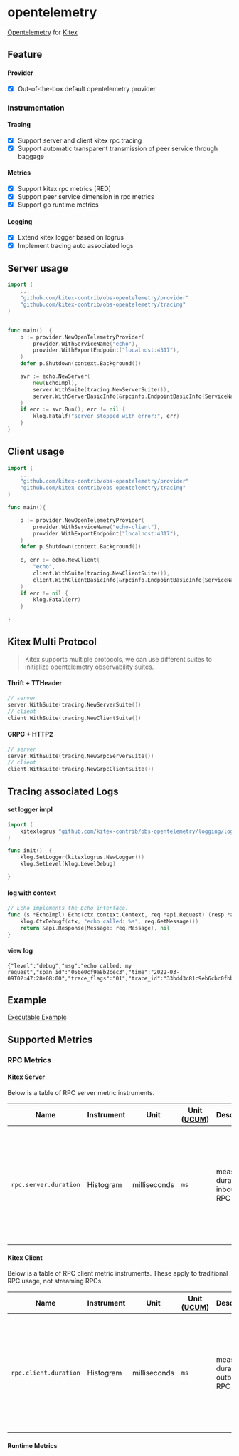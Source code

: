 # opentelemetry

[Opentelemetry](https://opentelemetry.io/) for [Kitex](https://github.com/cloudwego/kitex)

## Feature
#### Provider
- [x] Out-of-the-box  default opentelemetry provider

### Instrumentation

#### Tracing
- [x] Support server and client kitex rpc tracing
- [x] Support automatic transparent transmission of peer service through baggage

#### Metrics
- [x] Support kitex rpc metrics [RED]
- [x] Support peer service dimension in rpc metrics
- [x] Support go runtime metrics

#### Logging
- [x] Extend kitex logger based on logrus
- [x] Implement tracing auto associated logs

## Server usage
```go
import (
    ...
    "github.com/kitex-contrib/obs-opentelemetry/provider"
    "github.com/kitex-contrib/obs-opentelemetry/tracing"
)


func main()  {
    p := provider.NewOpenTelemetryProvider(
        provider.WithServiceName("echo"),
        provider.WithExportEndpoint("localhost:4317"),
    )
    defer p.Shutdown(context.Background())

    svr := echo.NewServer(
        new(EchoImpl),
        server.WithSuite(tracing.NewServerSuite()),
        server.WithServerBasicInfo(&rpcinfo.EndpointBasicInfo{ServiceName: "echo"}),
    )
    if err := svr.Run(); err != nil {
        klog.Fatalf("server stopped with error:", err)
    } 	
}

```

## Client usage
```go
import (
    ...
    "github.com/kitex-contrib/obs-opentelemetry/provider"
    "github.com/kitex-contrib/obs-opentelemetry/tracing"
)

func main(){

    p := provider.NewOpenTelemetryProvider(
        provider.WithServiceName("echo-client"),
        provider.WithExportEndpoint("localhost:4317"),
    )
    defer p.Shutdown(context.Background())
    
    c, err := echo.NewClient(
        "echo",
        client.WithSuite(tracing.NewClientSuite()),
        client.WithClientBasicInfo(&rpcinfo.EndpointBasicInfo{ServiceName: "echo-client"}),
    )
    if err != nil {
        klog.Fatal(err)
    }
	
}

```


## Kitex Multi Protocol
> Kitex supports multiple protocols, we can use different suites to initialize opentelemetry observability suites.
#### Thrift + TTHeader
```go
// server
server.WithSuite(tracing.NewServerSuite())
// client
client.WithSuite(tracing.NewClientSuite())
```

#### GRPC + HTTP2
```go
// server
server.WithSuite(tracing.NewGrpcServerSuite())
// client
client.WithSuite(tracing.NewGrpcClientSuite())
```



## Tracing associated Logs

#### set logger impl
```go
import (
    kitexlogrus "github.com/kitex-contrib/obs-opentelemetry/logging/logrus"
)

func init()  {
    klog.SetLogger(kitexlogrus.NewLogger())
    klog.SetLevel(klog.LevelDebug)

}
```

#### log with context

```go
// Echo implements the Echo interface.
func (s *EchoImpl) Echo(ctx context.Context, req *api.Request) (resp *api.Response, err error) {
	klog.CtxDebugf(ctx, "echo called: %s", req.GetMessage())
	return &api.Response{Message: req.Message}, nil
}
```

#### view log

```log
{"level":"debug","msg":"echo called: my request","span_id":"056e0cf9a8b2cec3","time":"2022-03-09T02:47:28+08:00","trace_flags":"01","trace_id":"33bdd3c81c9eb6cbc0fbb59c57ce088b"}
```


## Example

[Executable Example](https://github.com/cloudwego/kitex-examples/tree/main/opentelemetry)

## Supported Metrics

### RPC Metrics

#### Kitex Server

Below is a table of RPC server metric instruments.

| Name | Instrument | Unit | Unit ([UCUM](README.md#instrument-units)) | Description | Status | Streaming |
|------|------------|------|-------------------------------------------|-------------|--------|-----------|
| `rpc.server.duration` | Histogram  | milliseconds | `ms` | measures duration of inbound RPC | Recommended | N/A.  While streaming RPCs may record this metric as start-of-batch to end-of-batch, it's hard to interpret in practice. |

#### Kitex Client

Below is a table of RPC client metric instruments.  These apply to traditional
RPC usage, not streaming RPCs.

| Name | Instrument | Unit | Unit ([UCUM](README.md#instrument-units)) | Description | Status | Streaming |
|------|------------|------|-------------------------------------------|-------------|--------|-----------|
| `rpc.client.duration` | Histogram | milliseconds | `ms` | measures duration of outbound RPC | Recommended | N/A.  While streaming RPCs may record this metric as start-of-batch to end-of-batch, it's hard to interpret in practice. |

#### Runtime Metrics


